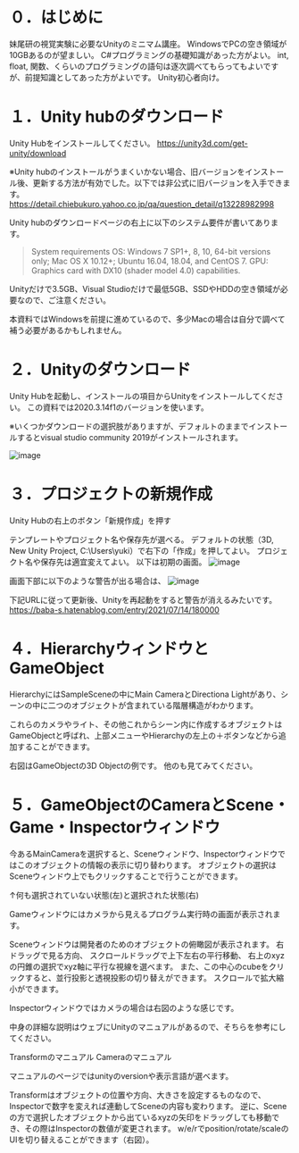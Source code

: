# ０．はじめに
妹尾研の視覚実験に必要なUnityのミニマム講座。
WindowsでPCの空き領域が10GBあるのが望ましい。
C#プログラミングの基礎知識があった方がよい。
int, float, 関数、くらいのプログラミングの語句は逐次調べてもらってもよいですが、前提知識としてあった方がよいです。
Unity初心者向け。


# １．Unity hubのダウンロード
Unity Hubをインストールしてください。
https://unity3d.com/get-unity/download

※Unity hubのインストールがうまくいかない場合、旧バージョンをインストール後、更新する方法が有効でした。以下では非公式に旧バージョンを入手できます。
https://detail.chiebukuro.yahoo.co.jp/qa/question_detail/q13228982998

Unity hubのダウンロードページの右上に以下のシステム要件が書いてあります。

> System requirements
> OS: Windows 7 SP1+, 8, 10, 64-bit versions only; Mac OS X 10.12+; Ubuntu 16.04, 18.04, and CentOS 7.
> GPU: Graphics card with DX10 (shader model 4.0) capabilities.

Unityだけで3.5GB、Visual Studioだけで最低5GB、SSDやHDDの空き領域が必要なので、ご注意ください。

本資料ではWindowsを前提に進めているので、多少Macの場合は自分で調べて補う必要があるかもしれません。

# ２．Unityのダウンロード
Unity Hubを起動し、インストールの項目からUnityをインストールしてください。
この資料では2020.3.14f1のバージョンを使います。

※いくつかダウンロードの選択肢がありますが、デフォルトのままでインストールするとvisual studio community 2019がインストールされます。

![image](https://user-images.githubusercontent.com/5643842/127955424-6472320f-b784-413d-a971-517bc5593c22.png)

 

# ３．プロジェクトの新規作成
Unity Hubの右上のボタン「新規作成」を押す

テンプレートやプロジェクト名や保存先が選べる。
デフォルトの状態（3D, New Unity Project, C:\Users\yuki）で右下の「作成」を押してよい。
プロジェクト名や保存先は適宜変えてよい。
以下は初期の画面。
 ![image](https://user-images.githubusercontent.com/5643842/127955453-c91d243d-c182-4dd0-9819-eae33900a209.png)

画面下部に以下のような警告が出る場合は、
 ![image](https://user-images.githubusercontent.com/5643842/127955464-73c546e2-059d-4d11-91c4-2bc8c103f45d.png)

下記URLに従って更新後、Unityを再起動をすると警告が消えるみたいです。
https://baba-s.hatenablog.com/entry/2021/07/14/180000

# ４．HierarchyウィンドウとGameObject

HierarchyにはSampleSceneの中にMain CameraとDirectiona Lightがあり、シーンの中に二つのオブジェクトが含まれている階層構造がわかります。


これらのカメラやライト、その他これからシーン内に作成するオブジェクトはGameObjectと呼ばれ、上部メニューやHierarchyの左上の＋ボタンなどから追加することができます。

右図はGameObjectの3D Objectの例です。
他のも見てみてください。




# ５．GameObjectのCameraとScene・Game・Inspectorウィンドウ
今あるMainCameraを選択すると、Sceneウィンドウ、Inspectorウィンドウではこのオブジェクトの情報の表示に切り替わります。
オブジェクトの選択はSceneウィンドウ上でもクリックすることで行うことができます。
   
↑何も選択されていない状態(左)と選択された状態(右)

Gameウィンドウにはカメラから見えるプログラム実行時の画面が表示されます。

Sceneウィンドウは開発者のためのオブジェクトの俯瞰図が表示されます。
右ドラッグで見る方向、
スクロールドラッグで上下左右の平行移動、
右上のxyzの円錐の選択でxyz軸に平行な視線を選べます。
また、この中心のcubeをクリックすると、並行投影と透視投影の切り替えができます。
スクロールで拡大縮小ができます。

Inspectorウィンドウではカメラの場合は右図のような感じです。

中身の詳細な説明はウェブにUnityのマニュアルがあるので、そちらを参考にしてください。

Transformのマニュアル
Cameraのマニュアル

マニュアルのページではunityのversionや表示言語が選べます。

Transformはオブジェクトの位置や方向、大きさを設定するものなので、Inspectorで数字を変えれば連動してSceneの内容も変わります。
逆に、Sceneの方で選択したオブジェクトから出ているxyzの矢印をドラッグしても移動でき、その際はInspectorの数値が変更されます。
w/e/rでposition/rotate/scaleのUIを切り替えることができます（右図）。



 
